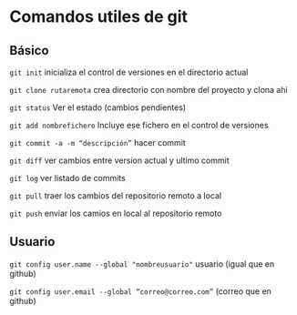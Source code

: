 # Comandos utiles de git

## Básico

`git init`  inicializa el control de versiones en el directorio actual

`git clone rutaremota` crea directorio con nombre del proyecto y clona ahi

`git status` Ver el estado (cambios pendientes)

`git add nombrefichero` Incluye ese fichero en el control de versiones

`git commit -a -m “descripción”` hacer commit

`git diff` ver cambios entre version actual y ultimo commit

`git log`  ver listado de commits

`git pull` traer los cambios del repositorio remoto a local

`git push` enviar los camios en local al repositorio remoto



## Usuario

`git config user.name --global "nombreusuario"` usuario (igual que en github)

`git config user.email --global “correo@correo.com”` (correo que en github)
